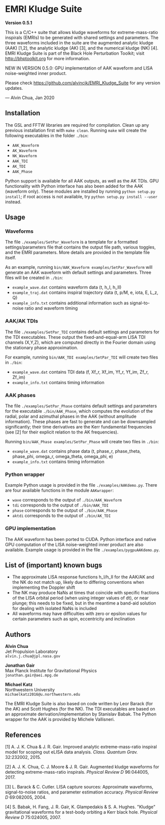 # EMRI Kludge Suite

**Version 0.5.1**

This is a C/C++ suite that allows kludge waveforms for extreme-mass-ratio inspirals (EMRIs) to be generated with shared settings and parameters. The three waveforms included in the suite are the augmented analytic kludge (AAK) [1,2], the analytic kludge (AK) [3], and the numerical kludge (NK) [4]. EMRI Kludge Suite is part of the Black Hole Perturbation Toolkit; visit http://bhptoolkit.org for more information.

NEW IN VERSION 0.5.0: GPU implementation of AAK waveform and LISA noise-weighted inner product.

Please check https://github.com/alvincjk/EMRI_Kludge_Suite for any version updates.

&mdash; Alvin Chua, Jan 2020

## Installation

The GSL and FFTW libraries are required for compilation. Clean up any previous installation first with `make clean`. Running `make` will create the following executables in the folder `./bin`:

- `AAK_Waveform`
- `AK_Waveform`
- `NK_Waveform`
- `AAK_TDI`
- `AK_TDI`
- `AAK_Phase`

Python support is available for all AAK outputs, as well as the AK TDIs. GPU functionality with Python interface has also been added for the AAK (waveform only). These modules are installed by running `python setup.py install`; if root access is not available, try `python setup.py install --user` instead.

## Usage

### Waveforms

The file `./examples/SetPar_Waveform` is a template for a formatted settings/parameters file that contains the output file path, various toggles, and the EMRI parameters. More details are provided in the template file itself.

As an example, running `bin/AAK_Waveform examples/SetPar_Waveform` will generate an AAK waveform with default settings and parameters. Three files will be created in `./bin`:

- `example_wave.dat` contains waveform data (t, h_I, h_II)
- `example_traj.dat` contains inspiral trajectory data (t, p/M, e, iota, E, L_z, Q)
- `example_info.txt` contains additional information such as signal-to-noise ratio and waveform timing

### AAK/AK TDIs

The file `./examples/SetPar_TDI` contains default settings and parameters for the TDI executables. These output the fixed-and-equal-arm LISA TDI channels (X,Y,Z), which are computed directly in the Fourier domain using the stationary phase approximation.

For example, running `bin/AAK_TDI examples/SetPar_TDI` will create two files in `./bin`:

- `example_wave.dat` contains TDI data (f, Xf_r, Xf_im, Yf_r, Yf_im, Zf_r, Zf_im)
- `example_info.txt` contains timing information

### AAK phases

The file `./examples/SetPar_Phase` contains default settings and parameters for the executable `./bin/AAK_Phase`, which computes the evolution of the radial, polar and azimuthal phases in the AAK (without amplitude information). These phases are fast to generate and can be downsampled significantly; their time derivatives are the Kerr fundamental frequencies (see [2] for their explicit relation to the AK frequencies).

Running `bin/AAK_Phase examples/SetPar_Phase` will create two files in `./bin`:

- `example_wave.dat` contains phase data (t, phase_r, phase_theta, phase_phi, omega_r, omega_theta, omega_phi, e)
- `example_info.txt` contains timing information

### Python wrapper

Example Python usage is provided in the file `./examples/AAKdemo.py`. There are four available functions in the module `AAKwrapper`:

- `wave` corresponds to the output of `./bin/AAK_Waveform`
- `tdi` corresponds to the output of `./bin/AAK_TDI`
- `phase` corresponds to the output of `./bin/AAK_Phase`
- `aktdi` corresponds to the output of `./bin/AK_TDI`

### GPU implementation

The AAK waveform has been ported to CUDA. Python interface and native GPU computation of the LISA noise-weighted inner product are also available. Example usage is provided in the file `./examples/pygpuAAKdemo.py`.

## List of (important) known bugs

- The approximate LISA response functions h_I/h_II for the AAK/AK and the NK do not match up, likely due to differing conventions when implementing the Doppler shift
- The NK may produce NaNs at times that coincide with specific fractions of the LISA orbital period (when using integer values of dt), or near plunge; this needs to be fixed, but in the meantime a band-aid solution for dealing with isolated NaNs is included
- All waveforms may have difficulties with zero or epsilon values for certain parameters such as spin, eccentricity and inclination

## Authors

**Alvin Chua**  
Jet Propulsion Laboratory  
`alvin.j.chua@jpl.nasa.gov`

**Jonathan Gair**  
Max Planck Institute for Gravitational Physics  
`jonathan.gair@aei.mpg.de`

**Michael Katz**  
Northwestern University  
`michaelkatz2016@u.northwestern.edu`

The EMRI Kludge Suite is also based on code written by Leor Barack (for the AK) and Scott Hughes (for the NK). The TDI executables are based on an approximate derivation/implementation by Stanislav Babak. The Python wrapper for the AAK is provided by Michele Vallisneri.

## References

[1] A. J. K. Chua & J. R. Gair. Improved analytic extreme-mass-ratio inspiral model for scoping out eLISA data analysis. *Class. Quantum Grav.* 32:232002, 2015.

[2] A. J. K. Chua, C. J. Moore & J. R. Gair. Augmented kludge waveforms for detecting extreme-mass-ratio inspirals. *Physical Review D* 96:044005, 2017.

[3] L. Barack & C. Cutler. LISA capture sources: Approximate waveforms, signal-to-noise ratios, and parameter estimation accuracy. *Physical Review D* 69:082005, 2004.

[4] S. Babak, H. Fang, J. R. Gair, K. Glampedakis & S. A. Hughes. "Kludge" gravitational waveforms for a test-body orbiting a Kerr black hole. *Physical Review D* 75:024005, 2007.
